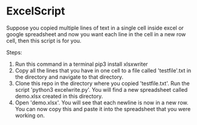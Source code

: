 # ExcelScript

Suppose you copied multiple lines of text in a single cell inside excel or google spreadsheet and now you want each line in the cell in a new row cell, then this script is for you.

Steps:
1) Run this command in a terminal pip3 install xlsxwriter
2) Copy all the lines that you have in one cell to a file called 'testfile'.txt in the directory and navigate to that directory.
3) Clone this repo in the directory where you copied 'testfile.txt'. Run the script 'python3 excelwrite.py'. You will find a new spreadsheet called demo.xlsx created in this directory.
4) Open 'demo.xlsx'. You will see that each newline is now in a new row. You can now copy this and paste it into the spreadsheet that you were working on.
